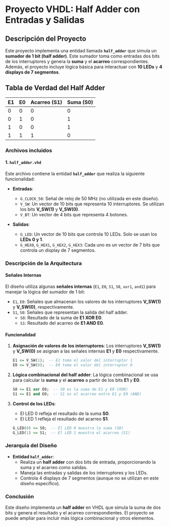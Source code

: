 # Proyecto VHDL: Half Adder con Entradas y Salidas

## Descripción del Proyecto

Este proyecto implementa una entidad llamada **`half_adder`** que simula un **sumador de 1 bit (half adder)**. Este sumador toma como entradas dos bits de los interruptores y genera la **suma** y el **acarreo** correspondientes. Además, el proyecto incluye lógica básica para interactuar con **10 LEDs** y **4 displays de 7 segmentos**.

## Tabla de Verdad del Half Adder

| **E1** | **E0** | **Acarreo (S1)** | **Suma (S0)** |
|--------|--------|------------------|---------------|
|   0    |   0    |        0         |       0       |
|   0    |   1    |        0         |       1       |
|   1    |   0    |        0         |       1       |
|   1    |   1    |        1         |       0       |


### Archivos incluidos

#### 1. `half_adder.vhd`

Este archivo contiene la entidad **`half_adder`** que realiza la siguiente funcionalidad:

- **Entradas**:
  - `G_CLOCK_50`: Señal de reloj de 50 MHz (no utilizada en este diseño).
  - `V_SW`: Un vector de 10 bits que representa 10 interruptores. Se utilizan los bits **V_SW(1)** y **V_SW(0)**.
  - `V_BT`: Un vector de 4 bits que representa 4 botones.

- **Salidas**:
  - `G_LED`: Un vector de 10 bits que controla 10 LEDs. Solo se usan los **LEDs 0 y 1**.
  - `G_HEX0`, `G_HEX1`, `G_HEX2`, `G_HEX3`: Cada uno es un vector de 7 bits que controla un display de 7 segmentos.

### Descripción de la Arquitectura

#### Señales Internas
El diseño utiliza algunas **señales internas** (`E1`, `E0`, `S1`, `S0`, `xor1`, `and1`) para manejar la lógica del sumador de 1 bit:

- `E1`, `E0`: Señales que almacenan los valores de los interruptores **V_SW(1)** y **V_SW(0)**, respectivamente.
- `S1`, `S0`: Señales que representan la salida del half adder.
  - `S0`: Resultado de la suma de **E1 XOR E0**.
  - `S1`: Resultado del acarreo de **E1 AND E0**.

#### Funcionalidad

1. **Asignación de valores de los interruptores**:
   Los interruptores **V_SW(1)** y **V_SW(0)** se asignan a las señales internas **E1** y **E0** respectivamente.

   ```vhdl
   E1 <= V_SW(1);  -- E1 toma el valor del interruptor 1
   E0 <= V_SW(0);  -- E0 toma el valor del interruptor 0
   ```

2. **Lógica combinacional del half adder**:
   La lógica combinacional se usa para calcular la **suma** y el **acarreo** a partir de los bits **E1** y **E0**.
   
   ```vhdl
   S0 <= E1 xor E0;  -- S0 es la suma de E1 y E0 (XOR)
   S1 <= E1 and E0;  -- S1 es el acarreo entre E1 y E0 (AND)
   ```

3. **Control de los LEDs**:
   - El LED 0 refleja el resultado de la suma **S0**.
   - El LED 1 refleja el resultado del acarreo **S1**.

   ```vhdl
   G_LED(0) <= S0;  -- El LED 0 muestra la suma (S0)
   G_LED(1) <= S1;  -- El LED 1 muestra el acarreo (S1)
   ```

### Jerarquía del Diseño

- **Entidad `half_adder`**:
  - Realiza un **half adder** con dos bits de entrada, proporcionando la suma y el acarreo como salidas.
  - Maneja las entradas y salidas de los interruptores y los LEDs.
  - Controla 4 displays de 7 segmentos (aunque no se utilizan en este diseño específico).

### Conclusión

Este diseño implementa un **half adder** en VHDL que simula la suma de dos bits y genera el resultado y el acarreo correspondientes. El proyecto se puede ampliar para incluir más lógica combinacional y otros elementos.
